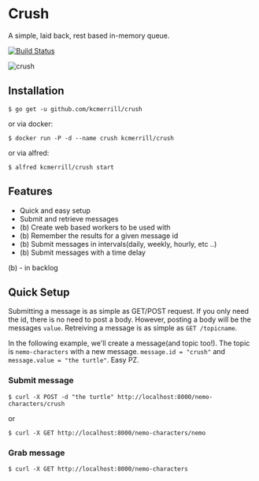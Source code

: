 # Crush
A simple, laid back, rest based in-memory queue.

[![Build Status](https://travis-ci.org/kcmerrill/crush.svg?branch=master)](https://travis-ci.org/kcmerrill/crush)

![crush](https://raw.githubusercontent.com/kcmerrill/queued/master/assets/crush.jpg)

## Installation
`$ go get -u github.com/kcmerrill/crush`

or via docker:

`$ docker run -P -d --name crush kcmerrill/crush`

or via alfred:

`$ alfred kcmerrill/crush start`

## Features
 - Quick and easy setup
 - Submit and retrieve messages
 - (b) Create web based workers to be used with
 - (b) Remember the results for a given message id
 - (b) Submit messages in intervals(daily, weekly, hourly, etc ..)
 - (b) Submit messages with a time delay

(b) - in backlog

## Quick Setup
Submitting a message is as simple as GET/POST request. If you only need the id, there is no need to post a body. However, posting a body will be the messages `value`. Retreiving a message is as simple as `GET /topicname`.

In the following example, we'll create a message(and topic too!). The topic is `nemo-characters` with a new message. `message.id = "crush"` and `message.value = "the turtle"`. Easy PZ.

### Submit message
`$ curl -X POST -d "the turtle" http://localhost:8000/nemo-characters/crush`

or

`$ curl -X GET http://localhost:8000/nemo-characters/nemo`

### Grab message
`$ curl -X GET http://localhost:8000/nemo-characters`
